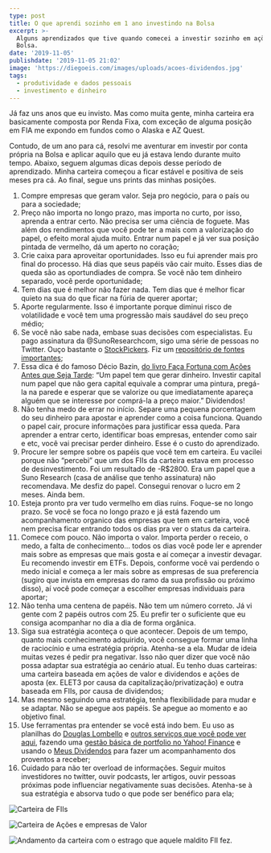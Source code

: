 ```yaml
---
type: post
title: O que aprendi sozinho em 1 ano investindo na Bolsa
excerpt: >-
  Alguns aprendizados que tive quando comecei a investir sozinho em ações na
  Bolsa.
date: '2019-11-05'
publishdate: '2019-11-05 21:02'
image: 'https://diegoeis.com/images/uploads/acoes-dividendos.jpg'
tags:
  - produtividade e dados pessoais
  - investimento e dinheiro
---
```

Já faz uns anos que eu invisto. Mas como muita gente, minha carteira era basicamente composta por Renda Fixa, com exceção de alguma posição em FIA me expondo em fundos como o Alaska e AZ Quest.

Contudo, de um ano para cá, resolvi me aventurar em investir por conta própria na Bolsa e aplicar aquilo que eu já estava lendo durante muito tempo. Abaixo, seguem algumas dicas depois desse período de aprendizado. Minha carteira começou a ficar estável e positiva de seis meses pra cá. Ao final, segue uns prints das minhas posições.

1. Compre empresas que geram valor. Seja pro negócio, para o país ou para a sociedade;
2. Preço não importa no longo prazo, mas importa no curto, por isso, aprenda a entrar certo. Não precisa ser uma ciência de foguete. Mas além dos rendimentos que você pode ter a mais com a valorização do papel, o efeito moral ajuda muito. Entrar num papel e já ver sua posição pintada de vermelho, dá um aperto no coração;
3. Crie caixa para aproveitar oportunidades. Isso eu fui aprender mais pro final do processo. Há dias que seus papéis vão cair muito. Esses dias de queda são as oportundiades de compra. Se você não tem dinheiro separado, você perde oportunidade;
4. Tem dias que é melhor não fazer nada. Tem dias que é melhor ficar quieto na sua do que ficar na fúria de querer aportar;
5. Aporte regularmente. Isso é importante porque diminui risco de volatilidade e você tem uma progressão mais saudável do seu preço médio;
6. Se você não sabe nada, embase suas decisões com especialistas. Eu pago assinatura da @SunoResearchcom, sigo uma série de pessoas no Twitter. Ouço bastante o [StockPickers](https://www.infomoney.com.br/tudo-sobre/stock-pickers/). Fiz um [repositório de fontes importantes](https://investidor.netlify.com/);
7. Essa dica é do famoso Décio Bazin, [do livro Faça Fortuna com Ações Antes que Seja Tarde](https://amzn.to/2PSKlUD): “Um papel tem que gerar dinheiro. Investir capital num papel que não gera capital equivale a comprar uma pintura, pregá-la na parede e esperar que se valorize ou que imediatamente apareça alguém que se interesse por comprá-la a preço maior.” Dividendos!
8. Não tenha medo de errar no início. Separe uma pequena porcentagem do seu dinheiro para apostar e aprender como a coisa funciona. Quando o papel cair, procure informações para justificar essa queda. Para aprender a entrar certo, identificar boas empresas, entender como sair e etc, você vai precisar perder dinheiro. Esse é o custo do aprendizado. 
9. Procure ler sempre sobre os papéis que você tem em carteira. Eu vacilei porque não “percebi” que um dos FIIs da carteira estava em processo de desinvestimento. Foi um resultado de -R$2800. Era um papel que a Suno Research (casa de análise que tenho assinatura) não recomendava. Me desfiz do papel. Consegui renovar o lucro em 2 meses. Ainda bem. 
10. Esteja pronto pra ver tudo vermelho em dias ruins. Foque-se no longo prazo. Se você se foca no longo prazo e já está fazendo um acompanhamento organico das empresas que tem em carteira, você nem precisa ficar entrando todos os dias pra ver o status da carteira.
11. Comece com pouco. Não importa o valor. Importa perder o receio, o medo, a falta de conhecimento... todos os dias você pode ler e aprender mais sobre as empresas que mais gosta e aí começar a investir devagar. Eu recomendo investir em ETFs. Depois, conforme você vai perdendo o medo inicial e começa a ler mais sobre as empresas de sua preferencia (sugiro que invista em empresas do ramo da sua profissão ou próximo disso), aí você pode começar a escolher empresas individuais para aportar;
12. Não tenha uma centena de papéis. Não tem um número correto. Já vi gente com 2 papéis outros com 25. Eu prefir ter o suficiente que eu consiga acompanhar no dia a dia de forma orgânica. 
13. Siga sua estratégia aconteça o que acontecer. Depois de um tempo, quanto mais conhecimento adquirido, você consegue formar uma linha de raciocínio e uma estratégia própria. Atenha-se a ela. Mudar de ideia muitas vezes é pedir pra negativar. Isso não quer dizer que você não possa adaptar sua estratégia ao cenário atual. Eu tenho duas carteiras: uma carteira baseada em ações de valor e dividendos e ações de aposta (ex. ELET3 por causa da capitalização/privatização) e outra baseada em FIIs, por causa de dividendos;
14. Mas mesmo seguindo uma estratégia, tenha flexibilidade para mudar e se adaptar. Não se apegue aos papéis. Se apegue ao momento e ao objetivo final. 
15. Use ferramentas pra entender se você está indo bem. Eu uso as planilhas do [Douglas Lombello](https://www.dlombelloplanilhas.com/) e [outros serviços que você pode ver aqui](https://investidor.netlify.com), fazendo uma [gestão básica de portfolio no Yahoo! Finance](https://finance.yahoo.com/) e usando o [Meus Dividendos](meusdividendos.com) para fazer um acompanhamento dos proventos a receber;
16. Cuidado para não ter overload de informações. Seguir muitos investidores no twitter, ouvir podcasts, ler artigos, ouvir pessoas próximas pode influenciar negativamente suas decisões. Atenha-se à sua estratégia e absorva tudo o que pode ser benéfico para ela;

![Carteira de FIIs](/images/uploads/fiis.jpg "Carteira de FIIs")

![Carteira de Ações e empresas de Valor](/images/uploads/acoes-dividendos.jpg "Carteira de Ações e empresas de Valor")

![Andamento da carteira com o estrago que aquele maldito FII fez.](/images/uploads/screen-shot-2019-11-05-at-20.25.50.png "Andamento da carteira com o estrago que aquele maldito FII fez.")

